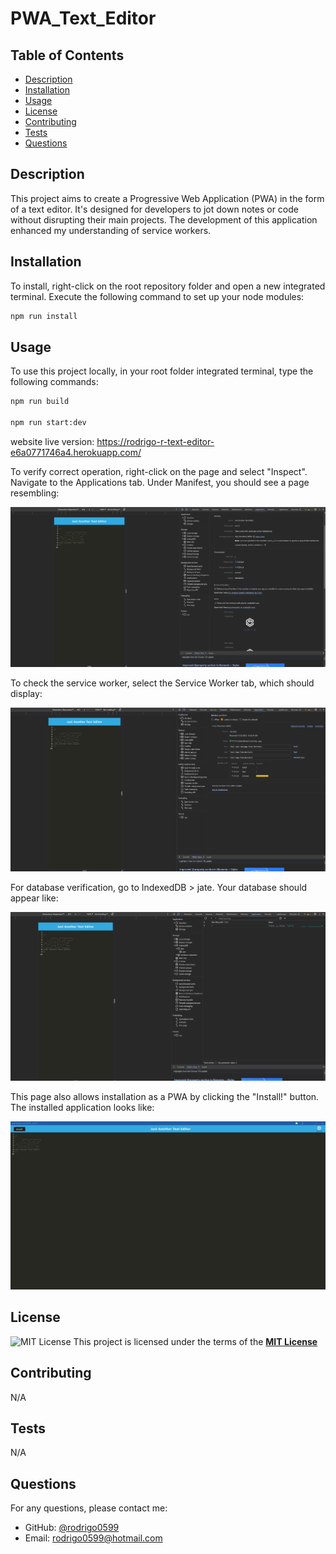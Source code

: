 # PWA_Text_Editor

## Table of Contents

- [Description](#description)
- [Installation](#installation)
- [Usage](#usage)
- [License](#license)
- [Contributing](#contributing)
- [Tests](#tests)
- [Questions](#questions)

## Description

This project aims to create a Progressive Web Application (PWA) in the form of a text editor. It's designed for developers to jot down notes or code without disrupting their main projects. The development of this application enhanced my understanding of service workers.

## Installation

To install, right-click on the root repository folder and open a new integrated terminal. Execute the following command to set up your node modules:

```bash
npm run install
```

## Usage

To use this project locally, in your root folder integrated terminal, type the following commands:

```bash
npm run build

npm run start:dev
```

website live version: https://rodrigo-r-text-editor-e6a0771746a4.herokuapp.com/

To verify correct operation, right-click on the page and select "Inspect". Navigate to the Applications tab. Under Manifest, you should see a page resembling:

![Manifest Page for J.A.T.E](./client/src/images/manifest.png)

To check the service worker, select the Service Worker tab, which should display:

![Service Worker Page for J.A.T.E](./client/src/images/service.png)

For database verification, go to IndexedDB > jate. Your database should appear like:

![Database Page for J.A.T.E](./client/src/images/jate.png)

This page also allows installation as a PWA by clicking the "Install!" button. The installed application looks like:

![Installed App for J.A.T.E](./client/src/images/install.png)

## License

![MIT License](https://img.shields.io/badge/License-MIT-yellow.svg)
This project is licensed under the terms of the **[MIT License](https://opensource.org/licenses/MIT)**

## Contributing

N/A

## Tests

N/A

## Questions

For any questions, please contact me:

- GitHub: [@rodrigo0599](https://github.com/rodrigo0599)
- Email: rodrigo0599@hotmail.com

